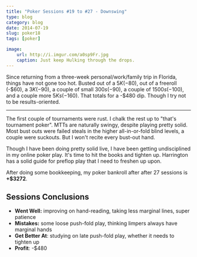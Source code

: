 ```yaml
---
title: "Poker Sessions #19 to #27 - Downswing"
type: blog
category: blog
date: 2014-07-19
slug: poker18
tags: [poker]

image:
    url: http://i.imgur.com/a0sp9Fr.jpg
    caption: Just keep Hulking through the drops.
---
```


Since returning from a three-week personal/work/family trip in Florida, things
have not gone too hot. Busted out of a $5K (-$80), out of a freeroll (-$60),
a $3K (-$90), a couple of small $300s (-$90), a couple of $1500s (-$100), and
a couple more $5Ks (-$160). That totals for a -$480 dip. Though I try not to be
results-oriented.

---

The first couple of tournaments were rust. I chalk the rest up to "that's
tournament poker". MTTs are naturally swingy, despite playing pretty solid.
Most bust outs were failed steals in the higher all-in-or-fold  blind levels,
a couple were suckouts. But I won't recite every bust-out hand.

Though I have been doing pretty solid live, I have been getting undisciplined
in my online poker play. It's time to hit the books and tighten up.
Harrington has a solid guide for preflop play that I need to freshen up upon.

After doing some bookkeeping, my poker bankroll after after 27 sessions is
**+$3272**.

## Sessions Conclusions

- **Went Well:** improving on hand-reading, taking less marginal lines, super patience
- **Mistakes:** some loose push-fold play, thinking limpers always have marginal hands
- **Get Better At**: studying on late push-fold play, whether it needs to tighten up
- **Profit**: -$480
